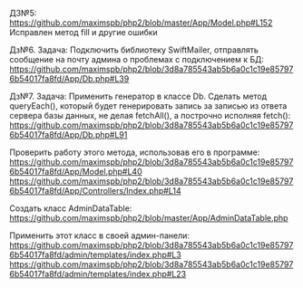 ДЗ№5:
https://github.com/maximspb/php2/blob/master/App/Model.php#L152
Исправлен метод fill и другие ошибки

Дз№6. Задача:
Подключить библиотеку SwiftMailer,
отправлять сообщение на почту админа
о проблемах с подключением к БД:
https://github.com/maximspb/php2/blob/3d8a785543ab5b6a0c1c19e857976b54017fa8fd/App/Db.php#L39

Дз№7. Задача:
Применить генератор в классе Db.
Сделать метод queryEach(), 
который будет генерировать запись
 за записью из ответа сервера базы данных, 
 не делая fetchAll(), а построчно 
 исполняя fetch():
 https://github.com/maximspb/php2/blob/3d8a785543ab5b6a0c1c19e857976b54017fa8fd/App/Db.php#L91
 
 Проверить работу этого метода, использовав его в программе:
 https://github.com/maximspb/php2/blob/3d8a785543ab5b6a0c1c19e857976b54017fa8fd/App/Model.php#L40
 https://github.com/maximspb/php2/blob/3d8a785543ab5b6a0c1c19e857976b54017fa8fd/App/Controllers/Index.php#L14

Создать класс AdminDataTable:
https://github.com/maximspb/php2/blob/master/App/AdminDataTable.php

Применить этот класс в своей админ-панели:
https://github.com/maximspb/php2/blob/3d8a785543ab5b6a0c1c19e857976b54017fa8fd/admin/templates/index.php#L3
https://github.com/maximspb/php2/blob/3d8a785543ab5b6a0c1c19e857976b54017fa8fd/admin/templates/index.php#L23
